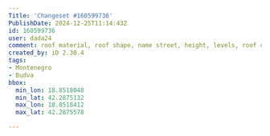 ```yaml
---
Title: 'Changeset #160599736'
PublishDate: 2024-12-25T11:14:43Z
id: 160599736
user: dada24
comment: roof material, roof shape, name street, height, levels, roof colour, new area
created_by: iD 2.30.4
tags:
- Montenegro
- Budva
bbox:
  min_lon: 18.8518048
  min_lat: 42.2875132
  max_lon: 18.8518412
  max_lat: 42.2875578

---
```


